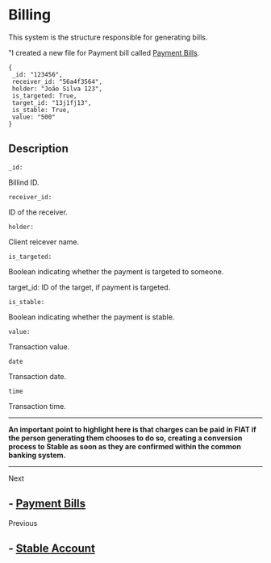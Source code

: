 # **Billing**


This system is the structure responsible for generating bills.

"I created a new file for Payment bill called [Payment Bills](payment_bills.md).


    {
     _id: "123456",
     receiver_id: "56a4f3564",
     holder: "João Silva 123",
     is_targeted: True,
     target_id: "13j1fj13",
     is_stable: True,
     value: "500"          
    }

## Description


    _id:
Billind ID.

    receiver_id:
ID of the receiver.

    holder:
Client reicever name.

    is_targeted:
Boolean indicating whether the payment is targeted to someone.

target_id:
ID of the target, if payment is targeted.

    is_stable:
Boolean indicating whether the payment is stable.

    value:
Transaction value.

    date 
Transaction date.

    time 
Transaction time.

___
**An important point to highlight here is that charges can be paid in FIAT if the person generating them chooses to do so, creating a conversion process to Stable as soon as they are confirmed within the common banking system.**

____


Next
## - [Payment Bills](payment_bills.md)

Previous

## - [Stable Account](./acc_Stable.md)